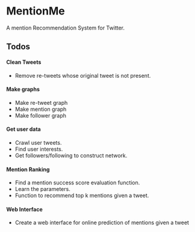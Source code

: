 # MentionMe
A mention Recommendation System for Twitter.

## Todos

#### Clean Tweets
* Remove re-tweets whose original tweet is not present.

#### Make graphs

* Make re-tweet graph
* Make mention graph
* Make follower graph

#### Get user data
* Crawl user tweets.
* Find user interests.
* Get followers/following to construct network.

#### Mention Ranking
* Find a mention success score evaluation function.
* Learn the parameters.
* Function to recommend top k mentions given a tweet.

#### Web Interface
* Create a web interface for online prediction of mentions given a tweet
